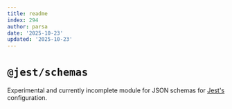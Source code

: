 ```yaml
---
title: readme
index: 294
author: parsa
date: '2025-10-23'
updated: '2025-10-23'
---
```

# `@jest/schemas`

Experimental and currently incomplete module for JSON schemas for [Jest's](https://jestjs.io/) configuration.
